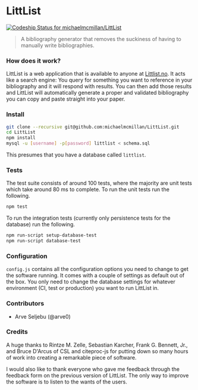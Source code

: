 # LittList
[ ![Codeship Status for michaelmcmillan/LittList](https://codeship.com/projects/de2188a0-cc94-0132-a791-5ed66ccacfb8/status?branch=master)](https://codeship.com/projects/76074)

> A bibliography generator that removes the suckiness of having to manually write bibliographies.

### How does it work?
LittList is a web application that is available to anyone at [Littlist.no](http://beta.littlist.no). It acts like a search engine: You query for something you want to reference in your bibliography and it will respond with results. You can then add those results and LittList will automatically generate a proper and validated bibliography you can copy and paste straight into your paper.

### Install
````bash
git clone --recursive git@github.com:michaelmcmillan/LittList.git
cd LittList
npm install
mysql -u [username] -p[password] littlist < schema.sql
````

This presumes that you have a database called <code>littlist</code>.

### Tests
The test suite consists of around 100 tests, where the majority are unit tests which take around 80 ms to complete. To run the unit tests run the following.

````bash
npm test
````
To run the integration tests (currently only persistence tests for the database) run the following.

````bash
npm run-script setup-database-test
npm run-script database-test
````

### Configuration
<code>config.js</code> contains all the configuration options you need to change to get the software running. It comes with a couple of settings as default out of the box. You only need to change the database settings for whatever environment (CI, test or production) you want to run LittList in.

### Contributors
* Arve Seljebu (@arve0)

### Credits
A huge thanks to Rintze M. Zelle, Sebastian Karcher, Frank G. Bennett, Jr.,
and Bruce D'Arcus of CSL and citeproc-js for putting down so many hours of work into creating a remarkable piece of software.

I would also like to thank everyone who gave me feedback through the feedback form on the previous version of LittList. The only way to improve the software is to listen to the wants of the users.
